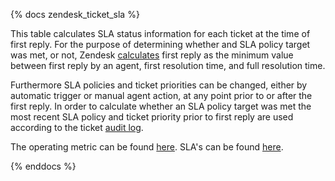 {% docs zendesk_ticket_sla %}

This table calculates SLA status information for each ticket at the time of first reply. For the purpose of determining whether and SLA policy target was met, or not, Zendesk [calculates](https://support.zendesk.com/hc/en-us/articles/205951808-Understanding-first-reply-time-Professional-and-Enterprise-#topic_hxr_pqd_1hb) first reply as the minimum value between first reply by an agent, first resolution time, and full resolution time.

Furthermore SLA policies and ticket priorities can be changed, either by automatic trigger or manual agent action, at any point prior to or after the first reply. In order to calculate whether an SLA policy target was met the most recent SLA policy and ticket priority prior to first reply are used according to the ticket [audit log](https://www.stitchdata.com/docs/integrations/saas/zendesk#ticket-audits).

The operating metric can be found [here](https://about.gitlab.com/handbook/finance/operating-metrics/#service-level-agreement-sla). SLA's can be found [here](https://about.gitlab.com/support/).

{% enddocs %}
